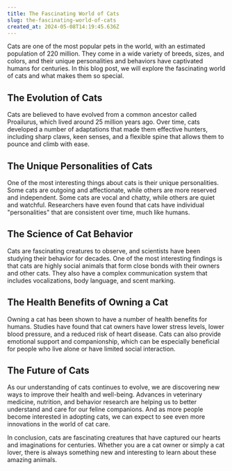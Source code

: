 ```yaml
---
title: The Fascinating World of Cats
slug: the-fascinating-world-of-cats
created_at: 2024-05-08T14:19:45.636Z
---
```


Cats are one of the most popular pets in the world, with an estimated population of 220 million. They come in a wide variety of breeds, sizes, and colors, and their unique personalities and behaviors have captivated humans for centuries. In this blog post, we will explore the fascinating world of cats and what makes them so special.

## The Evolution of Cats

Cats are believed to have evolved from a common ancestor called Proailurus, which lived around 25 million years ago. Over time, cats developed a number of adaptations that made them effective hunters, including sharp claws, keen senses, and a flexible spine that allows them to pounce and climb with ease.

## The Unique Personalities of Cats

One of the most interesting things about cats is their unique personalities. Some cats are outgoing and affectionate, while others are more reserved and independent. Some cats are vocal and chatty, while others are quiet and watchful. Researchers have even found that cats have individual "personalities" that are consistent over time, much like humans.

## The Science of Cat Behavior

Cats are fascinating creatures to observe, and scientists have been studying their behavior for decades. One of the most interesting findings is that cats are highly social animals that form close bonds with their owners and other cats. They also have a complex communication system that includes vocalizations, body language, and scent marking.

## The Health Benefits of Owning a Cat

Owning a cat has been shown to have a number of health benefits for humans. Studies have found that cat owners have lower stress levels, lower blood pressure, and a reduced risk of heart disease. Cats can also provide emotional support and companionship, which can be especially beneficial for people who live alone or have limited social interaction.

## The Future of Cats

As our understanding of cats continues to evolve, we are discovering new ways to improve their health and well-being. Advances in veterinary medicine, nutrition, and behavior research are helping us to better understand and care for our feline companions. And as more people become interested in adopting cats, we can expect to see even more innovations in the world of cat care.

In conclusion, cats are fascinating creatures that have captured our hearts and imaginations for centuries. Whether you are a cat owner or simply a cat lover, there is always something new and interesting to learn about these amazing animals.
